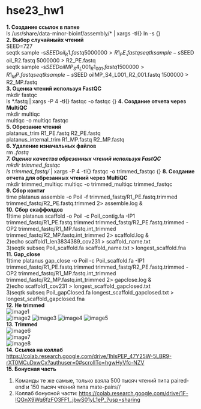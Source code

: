 # hse23_hw1
**1. Создание ссылок в папке**  
ls /usr/share/data-minor-bioinf/assembly/* | xargs -tI{} ln -s {}  
**2. Выбор случайныйх чтений**    
SEED=727  
seqtk sample -s$SEED oil_R1.fastq 5000000 > R1_PE.fastq  
seqtk sample -s$SEED oil_R2.fastq 5000000 > R2_PE.fastq  
seqtk sample -s$SEED oilMP_S4_L001_R1_001.fastq 1500000 > R1_MP.fastq   
seqtk sample -s$SEED oilMP_S4_L001_R2_001.fastq 1500000 > R2_MP.fastq  
**3. Оценка чтений используя FastQC**    
mkdir fastqc  
ls *.fastq | xargs -P 4 -tI{} fastqc -o fastqc {} 
**4. Создание отчета через MultiQC**   
mkdir multiqc  
multiqc -o multiqc fastqc  
**5. Обрезание чтений**  
platanus_trim R1_PE.fastq R2_PE.fastq  
platanus_internal_trim R1_MP.fastq R2_MP.fastq  
**6. Удаление изначальных файлов**  
rm *.fastq  
**7. Оценка качества обрезанных чтений используя FastQC**  
mkdir trimmed_fastqc   
ls trimmed_fastq/* | xargs -P 4 -tI{} fastqc -o trimmed_fastqc {}
**8. Создание отчета для обрезанных чтений через MultiQC**  
mkdir trimmed_multiqc 
multiqc -o trimmed_multiqc trimmed_fastqc  
**9. Сбор контиг**  
time platanus assemble -o Poil -f trimmed_fastq/R1_PE.fastq.trimmed trimmed_fastq/R2_PE.fastq.trimmed 2> assemble.log &    
**10. Сбор скаффолдов**      
1)time platanus scaffold -o Poil -c Poil_contig.fa -IP1 trimmed_fastq/R1_PE.fastq.trimmed trimmed_fastq/R2_PE.fastq.trimmed -OP2 trimmed_fastq/R1_MP.fastq.int_trimmed trimmed_fastq/R2_MP.fastq.int_trimmed 2> scaffold.log &   
2)echo scaffold1_len3834389_cov231 > scaffold_name.txt    
3)seqtk subseq Poil_scaffold.fa scaffold_name.txt > longest_scaffold.fna  
**11. Gap_close**    
1)time platanus gap_close -o Poil -c Poil_scaffold.fa -IP1 trimmed_fastq/R1_PE.fastq.trimmed  trimmed_fastq/R2_PE.fastq.trimmed -OP2 trimmed_fastq/R1_MP.fastq.int_trimmed trimmed_fastq/R2_MP.fastq.int_trimmed 2> gapclose.log &   
2)echo scaffold1_cov231 > longest_scaffold_gapclosed.txt    
3)seqtk subseq Poil_gapClosed.fa longest_scaffold_gapclosed.txt > longest_scaffold_gapclosed.fna  
**12. Не trimmed**    
![image1](https://github.com/admukhortikova/hse23_hw1/assets/146677685/a14de087-1e85-4982-9e97-927abea25165)  
![image2](https://github.com/admukhortikova/hse23_hw1/assets/146677685/b121ab7d-fef0-44ee-ae26-bc6e1486d069)
![image3](https://github.com/admukhortikova/hse23_hw1/assets/146677685/3bf1c9d6-64ee-4143-a8b9-31bdff71dd07)
![image4](https://github.com/admukhortikova/hse23_hw1/assets/146677685/9dc1fe62-ae50-4bc8-b3aa-5dc1900fedb9)
![image5](https://github.com/admukhortikova/hse23_hw1/assets/146677685/09ff1666-b04c-4a96-bb78-d7135e77b78b)  
**13. Trimmed**  
![image6](https://github.com/admukhortikova/hse23_hw1/assets/146677685/bf228439-ca03-4c81-8019-770ad60fae10)  
![image7](https://github.com/admukhortikova/hse23_hw1/assets/146677685/3fa2c88f-368d-4e66-a836-c1ae237f0c06)  
![image8](https://github.com/admukhortikova/hse23_hw1/assets/146677685/1b8e585b-2180-45d4-aa53-89ae66e2c718)  
**14. Ссылка на коллаб**  
https://colab.research.google.com/drive/1hIsPEP_47Y25W-5LBR9-rXT0MCuDxwCx?authuser=0#scrollTo=hgwHyVfc-NZV  
**15. Бонусная часть**  
1) Команды те же самые, только взяла 500 тысяч чтений типа paired-end и 150 тысяч чтений типа mate-pairs//
2) Коллаб бонусной части:
https://colab.research.google.com/drive/1F-IQGnX9Wq6fzFO3FF1_jbwS01yL1eP_?usp=sharing
   


